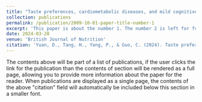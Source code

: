 ```yaml
---
title: "Taste preferences, cardiometabolic diseases, and mild cognitive impairment: A prospective cohort analysis of Chinese older adults"
collection: publications
permalink: /publication/2009-10-01-paper-title-number-1
excerpt: 'This paper is about the number 1. The number 2 is left for future work.'
date: 2024-03-28
venue: 'British Journal of Nutrition'
citation: 'Yuan, D., Tang, H., Yang, P., & Guo, C. (2024). Taste preferences, cardiometabolic diseases, and mild cognitive impairment: A prospective cohort analysis of Chinese older adults.British Journal of Nutrition. 6, 1064–1073.'
---
```


The contents above will be part of a list of publications, if the user clicks the link for the publication than the contents of section will be rendered as a full page, allowing you to provide more information about the paper for the reader. When publications are displayed as a single page, the contents of the above "citation" field will automatically be included below this section in a smaller font.
